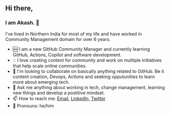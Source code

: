 ## Hi there, 
### I am Akash. 👋

I've lived in Northern India for most of my life and have worked in Community Management domain for over 6 years.  


  - 🆕 I am a new GitHub Community Manager and currently learning GitHub, Actions, Copilot and software development.
  - 💡 I love creating content for community and work on multiple initiatives that help scale online communities.
  - 🤟 I'm looking to collaborate on basically anything related to GitHub. Be it content creation, Devops, Actions and seeking opputunities to learn more about emerging tech.
  - 📧 Ask me anything about working in tech, change management, learning new things and develop a postitive mindset.
  - 📫 How to reach me: [Email](akash1134@github.com), [LinkedIn](https://www.linkedin.com/in/akash-sharma-ba0174143/), [Twitter](https://twitter.com/akashsharma113)
  - 🤠 Pronouns: he/him
